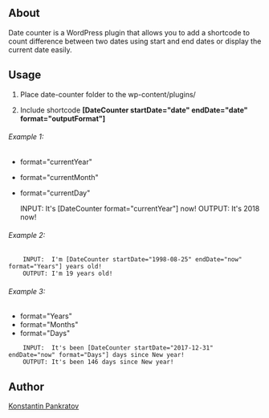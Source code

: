 ## About

Date counter is a WordPress plugin that allows you to add a shortcode to count difference between two dates using start and end dates or display the current date easily.

## Usage
1. Place date-counter folder to the wp-content/plugins/

2. Include shortcode **[DateCounter startDate="date" endDate="date" format="outputFormat"]**

###### Example 1:

- format="currentYear"
- format="currentMonth"
- format="currentDay"

    INPUT:  It's [DateCounter format="currentYear"] now!
    OUTPUT: It's 2018 now!

###### Example 2:

```
    INPUT:  I'm [DateCounter startDate="1998-08-25" endDate="now" format="Years"] years old!
    OUTPUT: I'm 19 years old!
```

###### Example 3:

- format="Years"
- format="Months"
- format="Days"

```
    INPUT:  It's been [DateCounter startDate="2017-12-31" endDate="now" format="Days"] days since New year!
    OUTPUT: It's been 146 days since New year! 
```

## Author
[Konstantin Pankratov](http://kopa.pw/)